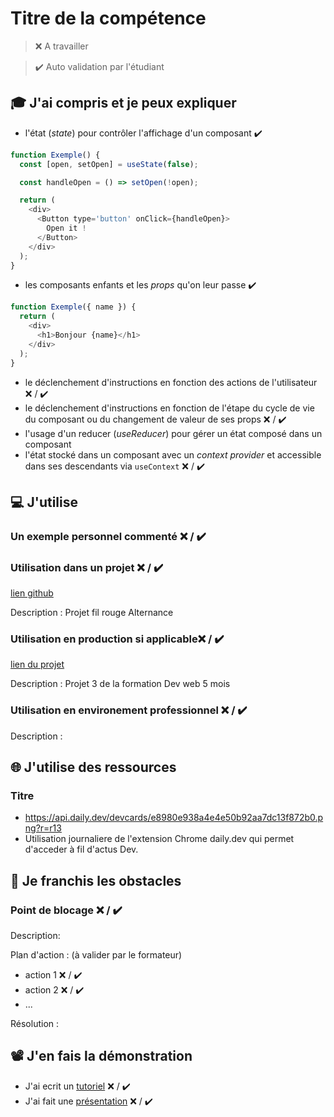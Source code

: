 # Titre de la compétence

> ❌ A travailler

> ✔️ Auto validation par l'étudiant

## 🎓 J'ai compris et je peux expliquer

- l'état (_state_) pour contrôler l'affichage d'un composant ✔️

```javascript
function Exemple() {
  const [open, setOpen] = useState(false);

  const handleOpen = () => setOpen(!open);

  return (
    <div>
      <Button type='button' onClick={handleOpen}>
        Open it !
      </Button>
    </div>
  );
}
```

- les composants enfants et les _props_ qu'on leur passe ✔️

```javascript
function Exemple({ name }) {
  return (
    <div>
      <h1>Bonjour {name}</h1>
    </div>
  );
}
```

- le déclenchement d'instructions en fonction des actions de l'utilisateur ❌ / ✔️
- le déclenchement d'instructions en fonction de l'étape du cycle de vie du composant ou du changement de valeur de ses props ❌ / ✔️
- l'usage d'un reducer (_useReducer_) pour gérer un état composé dans un composant
- l'état stocké dans un composant avec un _context provider_ et accessible dans ses descendants via `useContext` ❌ / ✔️

## 💻 J'utilise

### Un exemple personnel commenté ❌ / ✔️

### Utilisation dans un projet ❌ / ✔️

[lien github](https://github.com/JoffreyChevalier/wilder)

Description : Projet fil rouge Alternance

### Utilisation en production si applicable❌ / ✔️

[lien du projet](https://github.com/JoffreyChevalier/Knock-Knock)

Description : Projet 3 de la formation Dev web 5 mois

### Utilisation en environement professionnel ❌ / ✔️

Description :

## 🌐 J'utilise des ressources

### Titre

- https://api.daily.dev/devcards/e8980e938a4e4e50b92aa7dc13f872b0.png?r=r13
- Utilisation journaliere de l'extension Chrome daily.dev qui permet d'acceder à fil d'actus Dev.

## 🚧 Je franchis les obstacles

### Point de blocage ❌ / ✔️

Description:

Plan d'action : (à valider par le formateur)

- action 1 ❌ / ✔️
- action 2 ❌ / ✔️
- ...

Résolution :

## 📽️ J'en fais la démonstration

- J'ai ecrit un [tutoriel](...) ❌ / ✔️
- J'ai fait une [présentation](...) ❌ / ✔️

```

```
